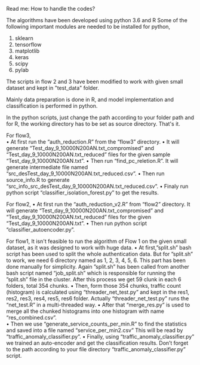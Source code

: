 ﻿Read me: How to handle the codes?

The algorithms have been developed using python 3.6 and R
Some of the following important modules are needed to be installed for python,
1. sklearn
2. tensorflow
3. matplotlib
4. keras
5. scipy
6. pylab

The scripts in flow 2 and 3 have been modified to work with given small dataset and kept in "test_data" folder.

Mainly data preparation is done in R, and model implementation and  classification is performed in python. 

In the python scripts, just change the path according to your folder path and for R, the working directory has to be set as source directory. That's it. 

For flow3, <br/>
    • At first run the “auth_reduction.R” from the “flow3” directory. 
    • It will generate “Test_day_9_10000N200AN.txt_compromised” and “Test_day_9_10000N200AN.txt_reduced” files for the given sample “Test_day_9_10000N200AN.txt”. 
    • Then run “find_pc_reletion.R”. It will generate intermediate file named “src_desTest_day_9_10000N200AN.txt_reduced.csv”. 
    • Then run source_info.R to generate “src_info_src_desTest_day_9_10000N200AN.txt_reduced.csv”. 
    • Finaly run python script “classifier_isolation_forest.py” to get the results. 


For flow2,
    • At first run the “auth_reduction_v2.R” from “flow2” directory. It will generate “Test_day_9_10000N200AN.txt_compromised” and “Test_day_9_10000N200AN.txt_reduced” files for the given “Test_day_9_10000N200AN.txt”. 
    • Then run python script “classifier_autoencoder.py”. 


For flow1,
It isn't feasible to run the algorithm of Flow 1 on the given small dataset, as it was designed to work with huge data. 
    • At first,”split.sh” bash script has been used to split the whole authentication data. But for ”split.sh” to work, we need 6 directory named as 1, 2, 3, 4, 5, 6. This part has been done manually for simplicity. Again ”split.sh” has been called from another bash script named “job_split.sh” which is responsible for running the ”split.sh” file in the cluster. After this process we get 59 clunk in each 6 folders, total 354 chunks. 
    • Then, form those 354 chunks, traffic count (histogram) is calculated using “threader_net_test.py” and kept in the res1, res2, res3, res4, res5, res6 folder. Actually “threader_net_test.py” runs the “net_test.R” in a multi-threaded way.
    • After that “merge_res.py” is used to merge all the chunked histograms into one histogram with name “res_combined.csv”.         
    • Then we use “generate_service_counts_per_min.R” to find the statistics and saved into a file named “service_per_min2.csv” This will be read by “traffic_anomaly_classifier.py”.
    • Finally, using “traffic_anomaly_classifier.py” we trained an auto-encoder and get the classification results. Don’t forget to the path according to your file directory “traffic_anomaly_classifier.py” script. 
